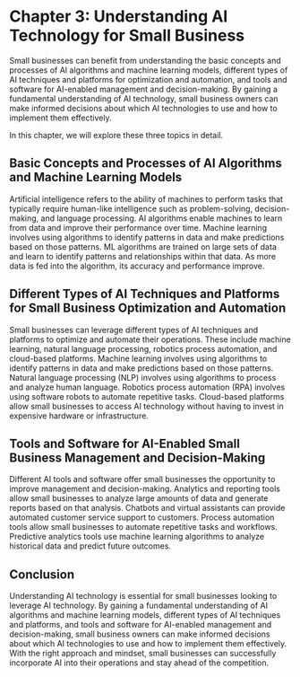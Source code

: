 Chapter 3: Understanding AI Technology for Small Business
=========================================================

Small businesses can benefit from understanding the basic concepts and processes of AI algorithms and machine learning models, different types of AI techniques and platforms for optimization and automation, and tools and software for AI-enabled management and decision-making. By gaining a fundamental understanding of AI technology, small business owners can make informed decisions about which AI technologies to use and how to implement them effectively.

In this chapter, we will explore these three topics in detail.

Basic Concepts and Processes of AI Algorithms and Machine Learning Models
-------------------------------------------------------------------------

Artificial intelligence refers to the ability of machines to perform tasks that typically require human-like intelligence such as problem-solving, decision-making, and language processing. AI algorithms enable machines to learn from data and improve their performance over time. Machine learning involves using algorithms to identify patterns in data and make predictions based on those patterns. ML algorithms are trained on large sets of data and learn to identify patterns and relationships within that data. As more data is fed into the algorithm, its accuracy and performance improve.

Different Types of AI Techniques and Platforms for Small Business Optimization and Automation
---------------------------------------------------------------------------------------------

Small businesses can leverage different types of AI techniques and platforms to optimize and automate their operations. These include machine learning, natural language processing, robotics process automation, and cloud-based platforms. Machine learning involves using algorithms to identify patterns in data and make predictions based on those patterns. Natural language processing (NLP) involves using algorithms to process and analyze human language. Robotics process automation (RPA) involves using software robots to automate repetitive tasks. Cloud-based platforms allow small businesses to access AI technology without having to invest in expensive hardware or infrastructure.

Tools and Software for AI-Enabled Small Business Management and Decision-Making
-------------------------------------------------------------------------------

Different AI tools and software offer small businesses the opportunity to improve management and decision-making. Analytics and reporting tools allow small businesses to analyze large amounts of data and generate reports based on that analysis. Chatbots and virtual assistants can provide automated customer service support to customers. Process automation tools allow small businesses to automate repetitive tasks and workflows. Predictive analytics tools use machine learning algorithms to analyze historical data and predict future outcomes.

Conclusion
----------

Understanding AI technology is essential for small businesses looking to leverage AI technology. By gaining a fundamental understanding of AI algorithms and machine learning models, different types of AI techniques and platforms, and tools and software for AI-enabled management and decision-making, small business owners can make informed decisions about which AI technologies to use and how to implement them effectively. With the right approach and mindset, small businesses can successfully incorporate AI into their operations and stay ahead of the competition.
